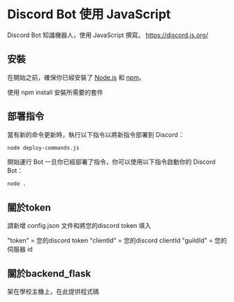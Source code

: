 # Discord Bot 使用 JavaScript

 Discord Bot 知識機器人，使用 JavaScript 撰寫。
 https://discord.js.org/

## 安裝

在開始之前，確保你已經安裝了 [Node.js](https://nodejs.org/) 和 [npm](https://www.npmjs.com/)。

使用 npm install 安裝所需要的套件

## 部署指令

當有新的命令更新時，執行以下指令以將新指令部署到 Discord：

```bash
node deploy-commands.js

```
開始運行 Bot
一旦你已經部署了指令，你可以使用以下指令啟動你的 Discord Bot：
```bash
node .
```
## 關於token

請新增 
config.json 文件和將您的discord token 填入

"token" = 您的discord token
"clientId" = 您的discord clientId
"guildId" = 您的伺服器 id
## 關於backend_flask

架在學校主機上，在此提供程式碼
